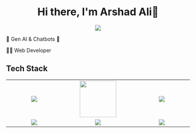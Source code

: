 <body>
  <div align="center">
    <h1> Hi there, I'm Arshad Ali👋<a href="https://github.com/aalee9263"></h1>
  </div>
<p align="center">
<a href="https://github.com/aalee9263"><img src="https://readme-typing-svg.herokuapp.com/?lines=NLP+and+Web+Developer;Mern+Stack+Developer;AI+Chatbot+Developer&font=Roboto&size=26&duration=3500&pause=500&center=true&width=500&height=50&color=eab676"></a>
	

🤵 Gen AI & Chatbots 🤖
	
👨‍💻 Web Developer
	
 
<h2>Tech Stack</h2>

<table width="100">
<tr>
    <td align='center' width="250">
        <img src="https://firebasestorage.googleapis.com/v0/b/foodapp-lqii.appspot.com/o/internee.pk%20raphics%2Fopenai-chatgpt-logo-icon-free-png.webp?alt=media&token=7f1e7f67-d80a-4e04-9d39-c37007c3f547" >
    </td>
	
 <td align='center' width="250">
        <img src="https://www.svgrepo.com/show/353648/dialogflow.svg" width="100">
    </td>
 <td align='center' width="250">
        <img src="https://remarkable-smakager-ddb2b7.netlify.app/opengraph-image.png?2eca201df198027c">
    </td>
 
</tr>
 
<tr>
    <td align='center'>
        <img src="https://raw.githubusercontent.com/abranhe/programming-languages-logos/e1be48ad2dffe3e6e0e24fdefa9e740167fb2315/src/javascript/javascript.svg">
    </td>
 <td align='center'>
        <img src="https://firebasestorage.googleapis.com/v0/b/foodapp-lqii.appspot.com/o/internee.pk%20raphics%2F1_44fD_VXcqw2kDWublQLONw.jpg?alt=media&token=352d5775-d1a4-4809-b40b-168a05e8b553" >
    </td>
     <td align='center'>
        <img src="https://kajabi-storefronts-production.kajabi-cdn.com/kajabi-storefronts-production/file-uploads/blogs/2147721897/images/85ecfc8-5f3-86f8-5be6-cd27ff01c41_pinecone.jpeg">
    </td>    
   
</tr>

    
</table>
<!-- </p>
<p align="center">
<a href="https://www.linkedin.com/in/aalee9263/"><img src="https://img.shields.io/badge/-Hammad%20Sheikh-0077B5?style=flat&logo=Linkedin&logoColor=white"/></a>
<a href="mailto:aalee9263@gmail.com"><img src="https://img.shields.io/badge/-aalee9263@gmail.com-D14836?style=flat&logo=Gmail&logoColor=white"/></a>
<a href="https://www.instagram.com/aalee9263/"><img src="https://img.shields.io/badge/-@aalee9263-E4405F?style=flat&logo=Instagram&logoColor=white"/></a>
 </p>
  -->
<br>
